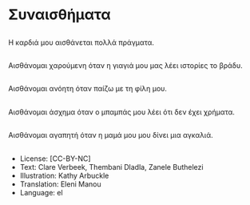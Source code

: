 # Συναισθήματα

##
Η καρδιά μου αισθάνεται πολλά πράγματα.

##
Αισθάνομαι χαρούμενη όταν η γιαγιά μου μας λέει ιστορίες το βράδυ.

##
Αισθάνομαι ανόητη όταν παίζω με τη φίλη μου.

##
Αισθάνομαι άσχημα όταν ο μπαμπάς μου λέει ότι δεν έχει χρήματα.

##
Αισθάνομαι αγαπητή όταν η μαμά μου μου δίνει μια αγκαλιά.

##
* License: [CC-BY-NC]
* Text: Clare Verbeek, Thembani Dladla, Zanele Buthelezi
* Illustration: Kathy Arbuckle
* Translation: Eleni Manou
* Language: el
